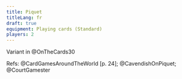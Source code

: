 ```yaml
---
title: Piquet
titleLang: fr
draft: true
equipment: Playing cards (Standard)
players: 2
---
```


Variant in @OnTheCards30

Refs: @CardGamesAroundTheWorld [p. 24]; @CavendishOnPiquet; @CourtGamester
